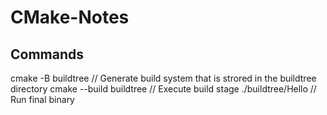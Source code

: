 # CMake-Notes


## Commands
cmake -B buildtree  // Generate build system that is strored in the buildtree directory
cmake --build buildtree // Execute build stage
./buildtree/Hello   // Run final binary
